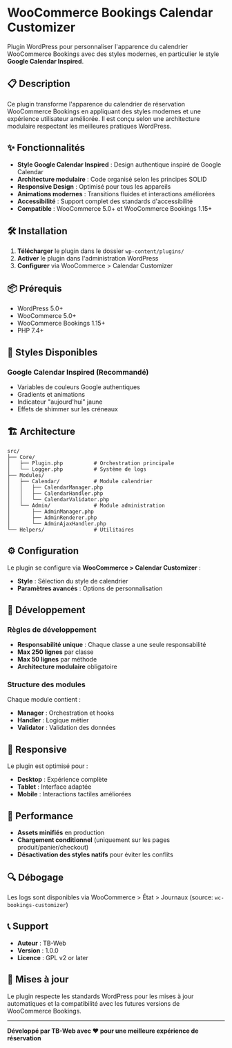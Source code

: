 # WooCommerce Bookings Calendar Customizer

Plugin WordPress pour personnaliser l'apparence du calendrier WooCommerce Bookings avec des styles modernes, en particulier le style **Google Calendar Inspired**.

## 📋 Description

Ce plugin transforme l'apparence du calendrier de réservation WooCommerce Bookings en appliquant des styles modernes et une expérience utilisateur améliorée. Il est conçu selon une architecture modulaire respectant les meilleures pratiques WordPress.

## ✨ Fonctionnalités

- **Style Google Calendar Inspired** : Design authentique inspiré de Google Calendar
- **Architecture modulaire** : Code organisé selon les principes SOLID
- **Responsive Design** : Optimisé pour tous les appareils
- **Animations modernes** : Transitions fluides et interactions améliorées
- **Accessibilité** : Support complet des standards d'accessibilité
- **Compatible** : WooCommerce 5.0+ et WooCommerce Bookings 1.15+

## 🛠️ Installation

1. **Télécharger** le plugin dans le dossier `wp-content/plugins/`
2. **Activer** le plugin dans l'administration WordPress
3. **Configurer** via WooCommerce > Calendar Customizer

## 📦 Prérequis

- WordPress 5.0+
- WooCommerce 5.0+
- WooCommerce Bookings 1.15+
- PHP 7.4+

## 🎨 Styles Disponibles

### Google Calendar Inspired (Recommandé)

- Variables de couleurs Google authentiques
- Gradients et animations
- Indicateur "aujourd'hui" jaune
- Effets de shimmer sur les créneaux

## 🏗️ Architecture

```
src/
├── Core/
│   ├── Plugin.php          # Orchestration principale
│   └── Logger.php          # Système de logs
├── Modules/
│   ├── Calendar/           # Module calendrier
│   │   ├── CalendarManager.php
│   │   ├── CalendarHandler.php
│   │   └── CalendarValidator.php
│   └── Admin/              # Module administration
│       ├── AdminManager.php
│       ├── AdminRenderer.php
│       └── AdminAjaxHandler.php
└── Helpers/                # Utilitaires
```

## ⚙️ Configuration

Le plugin se configure via **WooCommerce > Calendar Customizer** :

- **Style** : Sélection du style de calendrier
- **Paramètres avancés** : Options de personnalisation

## 🔧 Développement

### Règles de développement

- **Responsabilité unique** : Chaque classe a une seule responsabilité
- **Max 250 lignes** par classe
- **Max 50 lignes** par méthode
- **Architecture modulaire** obligatoire

### Structure des modules

Chaque module contient :

- **Manager** : Orchestration et hooks
- **Handler** : Logique métier
- **Validator** : Validation des données

## 📱 Responsive

Le plugin est optimisé pour :

- **Desktop** : Expérience complète
- **Tablet** : Interface adaptée
- **Mobile** : Interactions tactiles améliorées

## 🚀 Performance

- **Assets minifiés** en production
- **Chargement conditionnel** (uniquement sur les pages produit/panier/checkout)
- **Désactivation des styles natifs** pour éviter les conflits

## 🔍 Débogage

Les logs sont disponibles via WooCommerce > État > Journaux (source: `wc-bookings-customizer`)

## 📞 Support

- **Auteur** : TB-Web
- **Version** : 1.0.0
- **Licence** : GPL v2 or later

## 🔄 Mises à jour

Le plugin respecte les standards WordPress pour les mises à jour automatiques et la compatibilité avec les futures versions de WooCommerce Bookings.

---

**Développé par TB-Web avec ❤️ pour une meilleure expérience de réservation**
